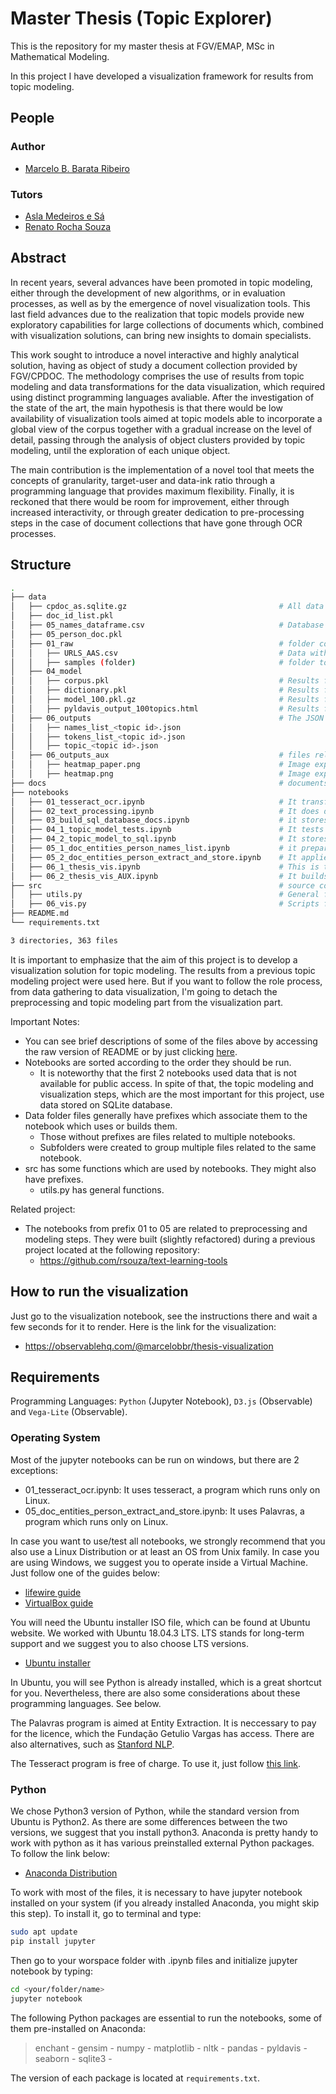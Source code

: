 # Master Thesis (Topic Explorer)
This is the repository for my master thesis at FGV/EMAP, MSc in Mathematical Modeling.

In this project I have developed a visualization framework for results from topic modeling.

## People
### Author
* [Marcelo B. Barata Ribeiro](https://www.linkedin.com/in/marcelo-barata-ribeiro-213b8733/)
### Tutors
* [Asla Medeiros e Sá](https://emap.fgv.br/corpo-docente/asla-medeiros-sa)
* [Renato Rocha Souza](https://emap.fgv.br/corpo-docente/renato-rocha-souza)

## Abstract
In recent years, several advances have been promoted in topic modeling, either through the development of new algorithms, or in evaluation processes, as well as by the emergence of novel visualization tools. This last field advances due to the realization that topic models provide new exploratory capabilities for large collections of documents which, combined with visualization solutions, can bring new insights to domain specialists.

This work sought to introduce a novel interactive and highly analytical solution, having as object of study a document collection provided by FGV/CPDOC. The methodology comprises the use of results from topic modeling and data transformations for the data visualization, which required using distinct programming languages avaliable. After the investigation of the state of the art, the main hypothesis is that there would be low availability of visualization tools aimed at topic models able to incorporate a global view of the corpus together with a gradual increase on the level of detail, passing through the analysis of object clusters provided by topic modeling, until the exploration of each unique object.

The main contribution is the implementation of a novel tool that meets the concepts of granularity, target-user and data-ink ratio through a programming language that provides maximum flexibility. Finally, it is reckoned that there would be room for improvement, either through increased interactivity, or through greater dedication to pre-processing steps in the case of document collections that have gone through OCR processes.

## Structure
```bash
.
├── data
│   ├── cpdoc_as.sqlite.gz                                  # All data for the notebooks aimed at visualization are stored here on the following tables: docs, persons, person_doc, topics, topic_doc.
│   ├── doc_id_list.pkl
│   ├── 05_names_dataframe.csv                              # Database of names given by CPDOC.
│   ├── 05_person_doc.pkl
│   ├── 01_raw                                              # folder containing original files
│   │   ├── URLS_AAS.csv                                    # Data with URLS for each group of documents (dossie). File was given by CPDOC.
│   │   ├── samples (folder)                                # folder to store samples for the whole project. Useful for demonstration. (TO DO)
│   ├── 04_model
│   │   ├── corpus.pkl                                      # Results from the notebook 04_1_topic_model_tests.ipynb.
│   │   ├── dictionary.pkl                                  # Results from the notebook 04_1_topic_model_tests.ipynb.
│   │   ├── model_100.pkl.gz                                # Results from the notebook 04_1_topic_model_tests.ipynb.
│   │   ├── pyldavis_output_100topics.html                  # Results from the notebook 04_1_topic_model_tests.ipynb.
│   ├── 06_outputs                                          # The JSON files with the prefixes names_list, tokens_list and topic were obtained from the notebook 06_1_thesis_vis.ipynb.
│   │   ├── names_list_<topic id>.json
│   │   ├── tokens_list_<topic id>.json
│   │   ├── topic_<topic id>.json
│   ├── 06_outputs_aux                                      # files related to the heatmap vis (built at 06_2_thesis_vis_AUX)
│   │   ├── heatmap_paper.png                               # Image exported to the Observable notebook.
│   │   ├── heatmap.png                                     # Image exported to the thesis document.
├── docs                                                    # documents related to the thesis
├── notebooks
│   ├── 01_tesseract_ocr.ipynb                              # It transform image files (.tif) into text files (.txt) by applying Optical Character Recognition with the program Tesseract. (NEEDS REFACTORING)
│   ├── 02_text_processing.ipynb                            # It does data cleansing operations, mainly with regular expressions. (NEEDS REFACTORING)
│   ├── 03_build_sql_database_docs.ipynb                    # it stores .txt files of each document into SQLite.
│   ├── 04_1_topic_model_tests.ipynb                        # It tests various different versions of topic modeling and saves each. 
│   ├── 04_2_topic_model_to_sql.ipynb                       # It stores topic modeling results into SQLite.
│   ├── 05_1_doc_entities_person_names_list.ipynb           # it prepares data for entity extraction. (NEEDS REFACTORING)
│   ├── 05_2_doc_entities_person_extract_and_store.ipynb    # It applies entity recognition tool (Palavras) to extract data about people ocurrences in documents and stores the data into SQLITE.
│   ├── 06_1_thesis_vis.ipynb                               # This is the main file which prepares the data for visualization by building a series of json files which are imported by the Observable notebook for D3.
│   ├── 06_2_thesis_vis_AUX.ipynb                           # It builds the auxiliar visualization which shows the whole view of the collection according to the heatmap of scores between documents and topics
├── src                                                     # source code
│   ├── utils.py                                            # General functions
│   ├── 06_vis.py                                           # Scripts for vis notebooks
├── README.md
└── requirements.txt

3 directories, 363 files
```
It is important to emphasize that the aim of this project is to develop a visualization solution for topic modeling. The results from a previous topic modeling project were used here. But if you want to follow the role process, from data gathering to data visualization, I'm going to detach the preprocessing and topic modeling part from the visualization part.

Important Notes: 
* You can see brief descriptions of some of the files above by accessing the raw version of README or by just clicking [here](https://raw.githubusercontent.com/Marcelobbr/thesis/master/README.md).
* Notebooks are sorted according to the order they should be run.
    * It is noteworthy that the first 2 notebooks used data that is not available for public access. In spite of that, the topic modeling and visualization steps, which are the most important for this project, use data stored on SQLite database.
* Data folder files generally have prefixes which associate them to the notebook which uses or builds them. 
    * Those without prefixes are files related to multiple notebooks. 
    * Subfolders were created to group multiple files related to the same notebook.
* src has some functions which are used by notebooks. They might also have prefixes.
    * utils.py has general functions. 

Related project:
*   The notebooks from prefix 01 to 05 are related to preprocessing and modeling steps. They were built (slightly refactored) during a previous project located at the following repository: 
    * https://github.com/rsouza/text-learning-tools

## How to run the visualization
Just go to the visualization notebook, see the instructions there and wait a few seconds for it to render. Here is the link for the visualization:
* https://observablehq.com/@marcelobbr/thesis-visualization

## Requirements
Programming Languages: `Python` (Jupyter Notebook), `D3.js` (Observable) and `Vega-Lite` (Observable).

### Operating System
Most of the jupyter notebooks can be run on windows, but there are 2 exceptions: 
* 01_tesseract_ocr.ipynb: It uses tesseract, a program which runs only on Linux.
* 05_doc_entities_person_extract_and_store.ipynb: It uses Palavras, a program which runs only on Linux.

In case you want to use/test all notebooks, we strongly recommend that you also use a Linux Distribution or at least an OS from Unix family. In case you are using Windows, we suggest you to operate inside a Virtual Machine. Just follow one of the guides below:
* [lifewire guide](https://www.lifewire.com/run-ubuntu-within-windows-virtualbox-2202098)
* [VirtualBox guide](https://www.virtualbox.org/manual/ch01.html)

You will need the Ubuntu installer ISO file, which can be found at Ubuntu website. We worked with Ubuntu 18.04.3 LTS. LTS stands for long-term support and we suggest you to also choose LTS versions.
* [Ubuntu installer](https://ubuntu.com/download/desktop)

In Ubuntu, you will see Python is already installed, which is a great shortcut for you. Nevertheless, there are also some considerations about these programming languages. See below.

The Palavras program is aimed at Entity Extraction. It is neccessary to pay for the licence, which the Fundação Getulio Vargas has access. There are also alternatives, such as [Stanford NLP](https://nlp.stanford.edu/software/).

The Tesseract program is free of charge. To use it, just follow [this link](https://www.pyimagesearch.com/2017/07/03/installing-tesseract-for-ocr/).

### Python
We chose Python3 version of Python, while the standard version from Ubuntu is Python2. As there are some differences between the two versions, we suggest that you install python3. Anaconda is pretty handy to work with python as it has various preinstalled external Python packages. To follow the link below:
* [Anaconda Distribution](https://www.anaconda.com/distribution/)

To work with most of the files, it is necessary to have jupyter notebook installed on your system (if you already installed Anaconda, you might skip this step). To install it, go to terminal and type:
```sh
sudo apt update
pip install jupyter
```
Then go to your worspace folder with .ipynb files  and initialize jupyter notebook by typing:
```sh
cd <your/folder/name>
jupyter notebook
```
The following Python packages are essential to run the notebooks, some of them pre-installed on Anaconda:
> enchant - gensim - numpy - matplotlib - nltk - pandas - pyldavis - seaborn - sqlite3 - 

The version of each package is located at `requirements.txt`.